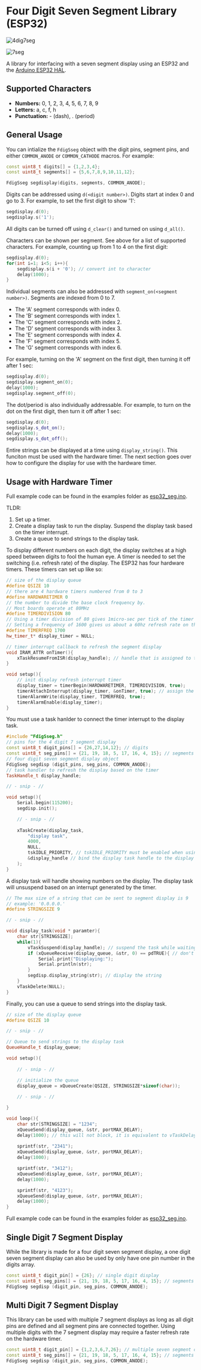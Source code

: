 # Four Digit Seven Segment Library (ESP32)
![4dig7seg](https://external-content.duckduckgo.com/iu/?u=http%3A%2F%2Fwww.learningaboutelectronics.com%2Fimages%2F4-digit-7-segment-LED-display-pinout.png&f=1&nofb=1)

![7seg](https://external-content.duckduckgo.com/iu/?u=http%3A%2F%2Fwww.circuitbasics.com%2Fwp-content%2Fuploads%2F2017%2F05%2FArduino-7-Segment-Display-Tutorial-Segment-Layout-Diagram.png&f=1&nofb=1)

A library for interfacing with a seven segment display using an ESP32 and the [Arduino ESP32 HAL](https://github.com/espressif/arduino-esp32).

## Supported Characters
* __Numbers:__ 0, 1, 2, 3, 4, 5, 6, 7, 8, 9
* __Letters:__ a, c, f, h
* __Punctuation:__ - (dash), . (period)

## General Usage
You can intialize the `FdigSseg` object with the digit pins, segment pins, and either `COMMON_ANODE` or `COMMON_CATHODE` macros.
For example:
```C++
const uint8_t digits[] = {1,2,3,4};
const uint8_t segments[] = {5,6,7,8,9,10,11,12};

FdigSseg segdisplay(digits, segments, COMMON_ANODE);
```

Digits can be addressed using `d(<digit number>)`.
Digits start at index 0 and go to 3.
For example, to set the first digit to show '1':
```C++
segdisplay.d(0);
segdisplay.s('1');
```

All digits can be turned off using `d_clear()` and turned on using `d_all()`.

Characters can be shown per segment.
See above for a list of supported characters.
For example, counting up from 1 to 4 on the first digit:
```C++
segdisplay.d(0);
for(int i=1; i<5; i++){
    segdisplay.s(i + '0'); // convert int to character
    delay(1000);
}
```

Individual segments can also be addressed with `segment_on(<segment number>)`. 
Segments are indexed from 0 to 7. 
* The 'A' segment corresponds with index 0.
* The 'B' segment corresponds with index 1.
* The 'C' segment corresponds with index 2.
* The 'D' segment corresponds with index 3.
* The 'E' segment corresponds with index 4.
* The 'F' segment corresponds with index 5.
* The 'G' segment corresponds with index 6.

For example, turning on the 'A' segment on the first digit, then turning it off after 1 sec:
```C++
segdisplay.d(0);
segdisplay.segment_on(0);
delay(1000);
segdisplay.segment_off(0);
```

The dot/period is also individually addressable. 
For example, to turn on the dot on the first digit, then turn it off after 1 sec:
```C++
segdisplay.d(0);
segdisplay.s_dot_on();
delay(1000);
segdisplay.s_dot_off();
```

Entire strings can be displayed at a time using `display_string()`.
This funciton must be used with the hardware timer.
The next section goes over how to configure the display for use with the hardware timer.

## Usage with Hardware Timer
Full example code can be found in the examples folder as [esp32_seg.ino](examples/esp32_seg/esp32_seg.ino).

TLDR:
1. Set up a timer.
2. Create a display task to run the display. Suspend the display task based on the timer interrupt.
3. Create a queue to send strings to the display task.

To display different numbers on each digit, the display switches at a high speed between digits to fool the human eye.
A timer is needed to set the switching (i.e. refresh rate) of the display.
The ESP32 has four hardware timers.
These timers can set up like so:
```C++
// size of the display queue
#define QSIZE 10
// there are 4 hardware timers numbered from 0 to 3
#define HARDWARETIMER 0 
// the number to divide the base clock frequency by.
// Most boards operate at 80MHz
#define TIMERDIVISION 80 
// Using a timer division of 80 gives 1micro-sec per tick of the timer
// Setting a frequency of 1600 gives us about a 60hz refresh rate on the display
#define TIMERFREQ 1700 
hw_timer_t* display_timer = NULL;

// timer interrupt callback to refresh the segment display 
void IRAM_ATTR onTimer(){
    xTaskResumeFromISR(display_handle); // handle that is assigned to the display task
}

void setup(){
    // init display refresh interrupt timer
    display_timer = timerBegin(HARDWARETIMER, TIMERDIVISION, true);
    timerAttachInterrupt(display_timer, &onTimer, true); // assign the ISR function here
    timerAlarmWrite(display_timer, TIMERFREQ, true);
    timerAlarmEnable(display_timer);
}
```

You must use a task hanlder to connect the timer interrupt to the display task.
```C++
#include "FdigSseg.h"
// pins for the 4 digit 7 segment display
const uint8_t digit_pins[] = {26,27,14,12}; // digits
const uint8_t seg_pins[] = {21, 19, 18, 5, 17, 16, 4, 15}; // segments
// four digit seven segment display object
FdigSseg segdisp (digit_pins, seg_pins, COMMON_ANODE);
// task handler to refresh the display based on the timer
TaskHandle_t display_handle;

// - snip - //

void setup(){
    Serial.begin(115200);
    segdisp.init();

    // - snip - //
    
    xTaskCreate(display_task, 
        "display task", 
        4000, 
        NULL, 
        tskIDLE_PRIORITY, // tskIDLE_PRIORITY must be enabled when using a task handle
        &display_handle // bind the display task handle to the display task
    ); 
}
```

A display task will handle showing numbers on the display.
The display task will unsuspend based on an interrupt generated by the timer.
```C++
// The max size of a string that can be sent to segment display is 9
// example: '0.0.0.0.'
#define STRINGSIZE 9 

// - snip - //

void display_task(void * paramter){
    char str[STRINGSIZE];
    while(1){
        vTaskSuspend(display_handle); // suspend the task while waiting for the next timer cycle
        if (xQueueReceive(display_queue, &str, 0) == pdTRUE){ // don't block
            Serial.print("Displaying:");
            Serial.println(str);
        }
        segdisp.display_string(str); // display the string
    }
    vTaskDelete(NULL);
}
```

Finally, you can use a queue to send strings into the display task.
```C++
// size of the display queue
#define QSIZE 10

// - snip - //

// Queue to send strings to the display task
QueueHandle_t display_queue;

void setup(){
    
    // - snip - //

    // initialize the queue
    display_queue = xQueueCreate(QSIZE, STRINGSIZE*sizeof(char));
    
    // - snip - //

}

void loop(){
    char str[STRINGSIZE] = "1234";
    xQueueSend(display_queue, &str, portMAX_DELAY);
    delay(1000); // this will not block, it is equivalent to vTaskDelay(1000 / portTICK_PERIOD_MS)
    
    sprintf(str, "2341");
    xQueueSend(display_queue, &str, portMAX_DELAY);
    delay(1000); 

    sprintf(str, "3412");
    xQueueSend(display_queue, &str, portMAX_DELAY);
    delay(1000); 

    sprintf(str, "4123");
    xQueueSend(display_queue, &str, portMAX_DELAY);
    delay(1000);
}
```

Full example code can be found in the examples folder as [esp32_seg.ino](examples/esp32_seg/esp32_seg.ino).

## Single Digit 7 Segment Display
While the library is made for a four digit seven segment display, a one digit seven segment display can also be used by only have one pin number in the digits array.
```C++
const uint8_t digit_pin[] = {26}; // single digit display
const uint8_t seg_pins[] = {21, 19, 18, 5, 17, 16, 4, 15}; // segments
FdigSseg segdisp (digit_pin, seg_pins, COMMON_ANODE);
```

## Multi Digit 7 Segment Display
This library can be used with multiple 7 segment displays as long as all digit pins are defined and all segment pins are connected together.
Using multiple digits with the 7 segment display may require a faster refresh rate on the hardware timer.
```C++
const uint8_t digit_pin[] = {1,2,3,6,7,26}; // multiple seven segment displays connected together
const uint8_t seg_pins[] = {21, 19, 18, 5, 17, 16, 4, 15}; // segments
FdigSseg segdisp (digit_pin, seg_pins, COMMON_ANODE);
```
